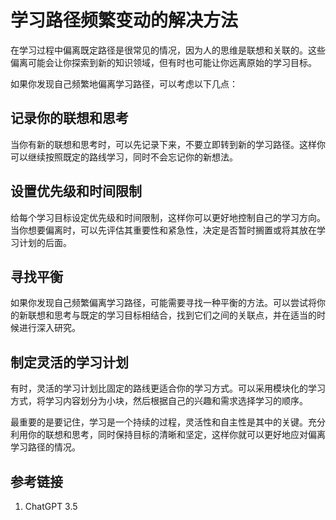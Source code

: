 # 学习路径频繁变动的解决方法

在学习过程中偏离既定路径是很常见的情况，因为人的思维是联想和关联的。这些偏离可能会让你探索到新的知识领域，但有时也可能让你远离原始的学习目标。

如果你发现自己频繁地偏离学习路径，可以考虑以下几点：

## 记录你的联想和思考

当你有新的联想和思考时，可以先记录下来，不要立即转到新的学习路径。这样你可以继续按照既定的路线学习，同时不会忘记你的新想法。

## 设置优先级和时间限制

给每个学习目标设定优先级和时间限制，这样你可以更好地控制自己的学习方向。当你想要偏离时，可以先评估其重要性和紧急性，决定是否暂时搁置或将其放在学习计划的后面。

## 寻找平衡

如果你发现自己频繁偏离学习路径，可能需要寻找一种平衡的方法。可以尝试将你的新联想和思考与既定的学习目标相结合，找到它们之间的关联点，并在适当的时候进行深入研究。

## 制定灵活的学习计划

有时，灵活的学习计划比固定的路线更适合你的学习方式。可以采用模块化的学习方式，将学习内容划分为小块，然后根据自己的兴趣和需求选择学习的顺序。

最重要的是要记住，学习是一个持续的过程，灵活性和自主性是其中的关键。充分利用你的联想和思考，同时保持目标的清晰和坚定，这样你就可以更好地应对偏离学习路径的情况。


## 参考链接
1. ChatGPT 3.5